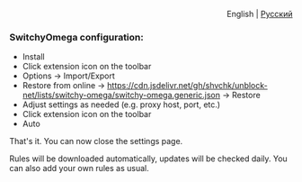 <p align="right">English | <a href="README.ru.md">Русский</a></p>

### SwitchyOmega configuration:

- Install
- Click extension icon on the toolbar
- Options → Import/Export
- Restore from online → https://cdn.jsdelivr.net/gh/shvchk/unblock-net/lists/switchy-omega/switchy-omega.generic.json → Restore
- Adjust settings as needed (e.g. proxy host, port, etc.)
- Click extension icon on the toolbar
- Auto

That's it. You can now close the settings page.

Rules will be downloaded automatically, updates will be checked daily. You can also add your own rules as usual.
